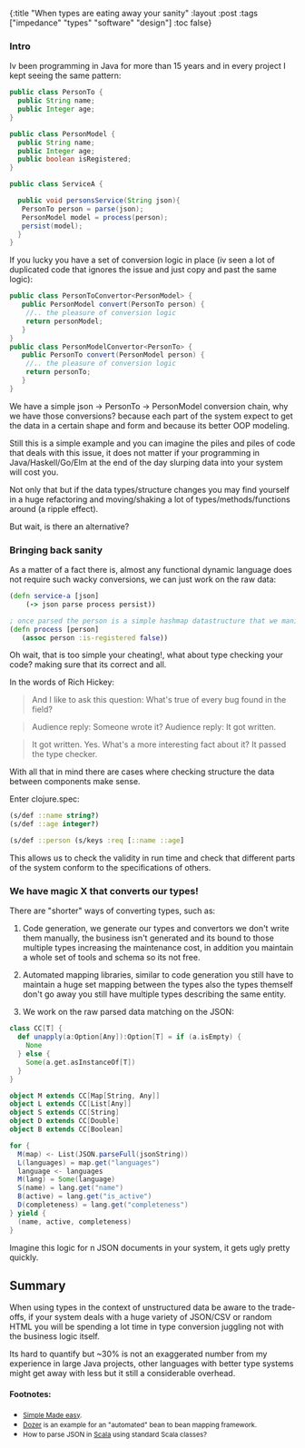 {:title "When types are eating away your sanity"
 :layout :post
 :tags  ["impedance" "types" "software" "design"]
 :toc false}

### Intro
Iv been programming in Java for more than 15 years and in every project I kept seeing the same pattern:

```java
public class PersonTo {
  public String name;
  public Integer age;
}

public class PersonModel {
  public String name;
  public Integer age;
  public boolean isRegistered;
}

public class ServiceA {

  public void personsService(String json){
   PersonTo person = parse(json);
   PersonModel model = process(person);
   persist(model);
  }
}

```

If you lucky you have a set of conversion logic in place (iv seen a lot of duplicated code that ignores the issue and just copy and past the same logic):


```java
public class PersonToConvertor<PersonModel> {
   public PersonModel convert(PersonTo person) {
    //.. the pleasure of conversion logic
    return personModel;
   }
}
public class PersonModelConvertor<PersonTo> {
   public PersonTo convert(PersonModel person) {
    //.. the pleasure of conversion logic
    return personTo;
   }
}
```

We have a simple json -> PersonTo -> PersonModel conversion chain, why we have those conversions? because each part of the system expect to get the data in a certain shape and form and because its better OOP modeling.

Still this is a simple example and you can imagine the piles and piles of code that deals with this issue, it does not matter if your programming in Java/Haskell/Go/Elm at the end of the day slurping data into your system will cost you.

Not only that but if the data types/structure changes you may find yourself in a huge refactoring and moving/shaking a lot of types/methods/functions around (a ripple effect).

But wait, is there an alternative?

### Bringing back sanity

As a matter of a fact there is, almost any functional dynamic language does not require such wacky conversions, we can just work on the raw data:

```clojure
(defn service-a [json]
    (-> json parse process persist))

; once parsed the person is a simple hashmap datastructure that we manipulate
(defn process [person]
   (assoc person :is-registered false))
```

Oh wait, that is too simple your cheating!, what about type checking your code? making sure that its correct and all.


In the words of Rich Hickey:

>And I like to ask this question: What's true of every bug found in the field?

>Audience reply: Someone wrote it? Audience reply: It got written.

>It got written. Yes. What's a more interesting fact about it? It passed the type checker.

With all that in mind there are cases where checking structure the data between components make sense.

Enter clojure.spec:

```clojure
(s/def ::name string?)
(s/def ::age integer?)

(s/def ::person (s/keys :req [::name ::age]
```

This allows us to check the validity in run time and check that different parts of the system conform to the specifications of others.

### We have magic X that converts our types!

There are "shorter" ways of converting types, such as:

1. Code generation, we generate our types and convertors we don't write them manually, the business isn't generated and its bound to those multiple types increasing the maintenance cost, in addition you maintain a whole set of tools and schema so its not free.

2. Automated mapping libraries, similar to code generation you still have to maintain a huge set mapping between the types also the types themself don't go away you still have multiple types describing the same entity.

3. We work on the raw parsed data matching on the JSON:

```scala
class CC[T] {
  def unapply(a:Option[Any]):Option[T] = if (a.isEmpty) {
    None
  } else {
    Some(a.get.asInstanceOf[T])
  }
}

object M extends CC[Map[String, Any]]
object L extends CC[List[Any]]
object S extends CC[String]
object D extends CC[Double]
object B extends CC[Boolean]

for {
  M(map) <- List(JSON.parseFull(jsonString))
  L(languages) = map.get("languages")
  language <- languages
  M(lang) = Some(language)
  S(name) = lang.get("name")
  B(active) = lang.get("is_active")
  D(completeness) = lang.get("completeness")
} yield {
  (name, active, completeness)
}
```

Imagine this logic for n JSON documents in your system, it gets ugly pretty quickly.

## Summary

When using types in the context of unstructured data be aware to the trade-offs, if your system deals with a huge variety of JSON/CSV or random HTML you will be spending a lot time in type conversion juggling not with the business logic itself.

Its hard to quantify but ~30% is not an exaggerated number from my experience in large Java projects, other languages with better type systems might get away with less but it still a considerable overhead.

#### Footnotes:

* <small>[Simple Made easy](https://github.com/matthiasn/talk-transcripts/blob/master/Hickey_Rich/SimpleMadeEasy.md).</small>
* <small>[Dozer](http://dozer.sourceforge.net/) is an example for an "automated" bean to bean mapping framework.</small>
* <small> How to parse JSON in [Scala](https://stackoverflow.com/questions/4170949/how-to-parse-json-in-scala-using-standard-scala-classes) using standard Scala classes?</small>


